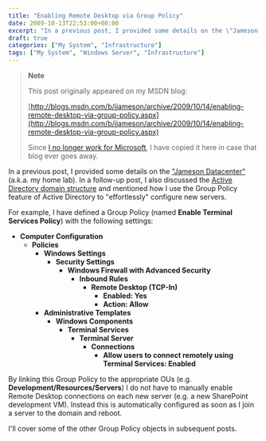 ```yaml
---
title: "Enabling Remote Desktop via Group Policy"
date: 2009-10-13T22:53:00+08:00
excerpt: "In a previous post, I provided some details on the \"Jameson Datacenter\" (a.k.a. my home lab). In a follow-up post, I also discussed the Active Directory domain structure and mentioned how I use the Group Policy feature of Active Directory to \"effortlessly..."
draft: true
categories: ["My System", "Infrastructure"]
tags: ["My System", "Windows Server", "Infrastructure"]
---
```


> **Note**
>
> This post originally appeared on my MSDN blog:
>
> [http://blogs.msdn.com/b/jjameson/archive/2009/10/14/enabling-remote-desktop-via-group-policy.aspx](http://blogs.msdn.com/b/jjameson/archive/2009/10/14/enabling-remote-desktop-via-group-policy.aspx)
>
> Since [I no longer work for Microsoft](/blog/jjameson/2011/09/02/last-day-with-microsoft), I have copied it here in case that blog ever goes away.

In a previous post, I provided some details on the ["Jameson Datacenter"](/blog/jjameson/2009/09/14/the-jameson-datacenter) (a.k.a. my home lab). In a follow-up post, I also discussed the [Active Directory domain structure](/blog/jjameson/2009/10/02/active-directory-domain-structure-in-the-jameson-datacenter) and mentioned how I use the Group Policy feature of Active Directory to "effortlessly" configure new servers.

For example, I have defined a Group Policy (named **Enable Terminal Services Policy**) with the following settings:

- **Computer Configuration**
  - **Policies**
    - **Windows Settings**
      - **Security Settings**
        - **Windows Firewall with Advanced Security**
          - **Inbound Rules**
            - **Remote Desktop (TCP-In)**
              - **Enabled: Yes**
              - **Action: Allow**
    - **Administrative Templates**
      - **Windows Components**
        - **Terminal Services**
          - **Terminal Server**
            - **Connections**
              - **Allow users to connect remotely using Terminal Services: Enabled**

By linking this Group Policy to the appropriate OUs (e.g. **Development/Resources/Servers**) I do not have to manually enable Remote Desktop connections on each new server (e.g. a new SharePoint development VM). Instead this is automatically configured as soon as I join a server to the domain and reboot.

I'll cover some of the other Group Policy objects in subsequent posts.

